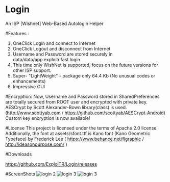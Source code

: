# Login 
An ISP [Wishnet] Web-Based Autologin Helper

#Features :
1. OneClick Login and connect to Internet
2. OneClick Logout and disconnect from Internet
3. Username and Password are stored securely in data/data/app.exploitr.fast.login
4. This time only WishNet is supported, focus on the future versions for other ISP support.
5. Super- "LightWeight" - package only 64.4 Kb (No unusual codes or enhancements)
6. Impressive GUI

#Encryption:
Now, Username and Password stored in SharedPreferences are totally secured from ROOT user and encrypted with private key. AESCrypt by Scott Alexander-Bown library(class) is used.(http://www.scottyab.com / https://github.com/scottyab/AESCrypt-Android)
Custom key encryption is now available!

#License
This project is licensed under the terms of Apache 2.0 license. Additionally, the font at assets/sfont.ttf is Kano font (Kano Geometric Typeface) by Frederick Lee ( https://www.behance.net/flgraphic / http://ideasonpurpose.com/ )

#Downloads

https://github.com/ExploiTR/Login/releases

#ScreenShots
![login 2](https://cloud.githubusercontent.com/assets/20724199/21388385/16335eb0-c7a2-11e6-83cc-f4cf652c4f35.png)
![login 3](https://cloud.githubusercontent.com/assets/20724199/21388387/16377dd8-c7a2-11e6-9591-eb2a67a134fd.png)
![login 3](https://cloud.githubusercontent.com/assets/20724199/21388568/d0b8119a-c7a2-11e6-9e32-5bf2750cbe46.png)





